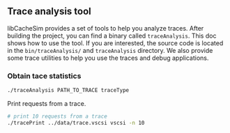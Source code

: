 
## Trace analysis tool
libCacheSim provides a set of tools to help you analyze traces. 
After building the project, you can find a binary called `traceAnalysis`.
This doc shows how to use the tool.
If you are interested, the source code is located in the `bin/traceAnalysis/` and `traceAnalysis` directory.
We also provide some trace utilities to help you use the traces and debug applications. 

### Obtain tace statistics
```bash
./traceAnalysis PATH_TO_TRACE traceType 
```

Print requests from a trace.

```bash
# print 10 requests from a trace
./tracePrint ../data/trace.vscsi vscsi -n 10
```





